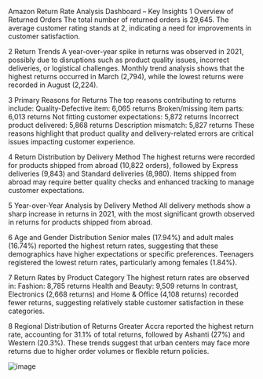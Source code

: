 Amazon Return Rate Analysis Dashboard – Key Insights
1 Overview of Returned Orders
The total number of returned orders is 29,645.
The average customer rating stands at 2, indicating a need for improvements in customer satisfaction.

2 Return Trends
A year-over-year spike in returns was observed in 2021, possibly due to disruptions such as product quality issues, incorrect deliveries, or logistical challenges.
Monthly trend analysis shows that the highest returns occurred in March (2,794), while the lowest returns were recorded in August (2,224).

3 Primary Reasons for Returns
The top reasons contributing to returns include:
Quality-Defective item: 6,065 returns
Broken/missing item parts: 6,013 returns
Not fitting customer expectations: 5,872 returns
Incorrect product delivered: 5,868 returns
Description mismatch: 5,827 returns
These reasons highlight that product quality and delivery-related errors are critical issues impacting customer experience.

4 Return Distribution by Delivery Method
The highest returns were recorded for products shipped from abroad (10,822 orders), followed by Express deliveries (9,843) and Standard deliveries (8,980).
Items shipped from abroad may require better quality checks and enhanced tracking to manage customer expectations.

5 Year-over-Year Analysis by Delivery Method
All delivery methods show a sharp increase in returns in 2021, with the most significant growth observed in returns for products shipped from abroad.

6 Age and Gender Distribution
Senior males (17.94%) and adult males (16.74%) reported the highest return rates, suggesting that these demographics have higher expectations or specific preferences.
Teenagers registered the lowest return rates, particularly among females (1.84%).

7 Return Rates by Product Category
The highest return rates are observed in:
Fashion: 8,785 returns
Health and Beauty: 9,509 returns
In contrast, Electronics (2,668 returns) and Home & Office (4,108 returns) recorded fewer returns, suggesting relatively stable customer satisfaction in these categories.

8 Regional Distribution of Returns
Greater Accra reported the highest return rate, accounting for 31.1% of total returns, followed by Ashanti (27%) and Western (20.3%).
These trends suggest that urban centers may face more returns due to higher order volumes or flexible return policies.

![image](https://github.com/user-attachments/assets/a8a1dee3-5589-4849-ae88-dde7427a1811)


